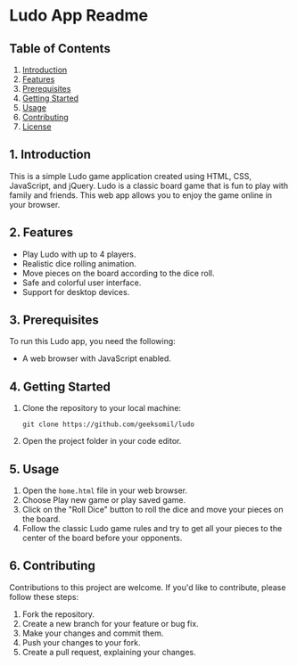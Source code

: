 # Ludo App Readme

## Table of Contents
1. [Introduction](#introduction)
2. [Features](#features)
3. [Prerequisites](#prerequisites)
4. [Getting Started](#getting-started)
5. [Usage](#usage)
6. [Contributing](#contributing)
7. [License](#license)

## 1. Introduction
This is a simple Ludo game application created using HTML, CSS, JavaScript, and jQuery. Ludo is a classic board game that is fun to play with family and friends. This web app allows you to enjoy the game online in your browser.

## 2. Features
- Play Ludo with up to 4 players.
- Realistic dice rolling animation.
- Move pieces on the board according to the dice roll.
- Safe and colorful user interface.
- Support for desktop devices.

## 3. Prerequisites
To run this Ludo app, you need the following:

- A web browser with JavaScript enabled.

## 4. Getting Started
1. Clone the repository to your local machine:
   ```
   git clone https://github.com/geeksomil/ludo
   ```

2. Open the project folder in your code editor.

## 5. Usage
1. Open the `home.html` file in your web browser.
2. Choose Play new game or play saved game.
3. Click on the "Roll Dice" button to roll the dice and move your pieces on the board.
4. Follow the classic Ludo game rules and try to get all your pieces to the center of the board before your opponents.

## 6. Contributing
Contributions to this project are welcome. If you'd like to contribute, please follow these steps:

1. Fork the repository.
2. Create a new branch for your feature or bug fix.
3. Make your changes and commit them.
4. Push your changes to your fork.
5. Create a pull request, explaining your changes.

